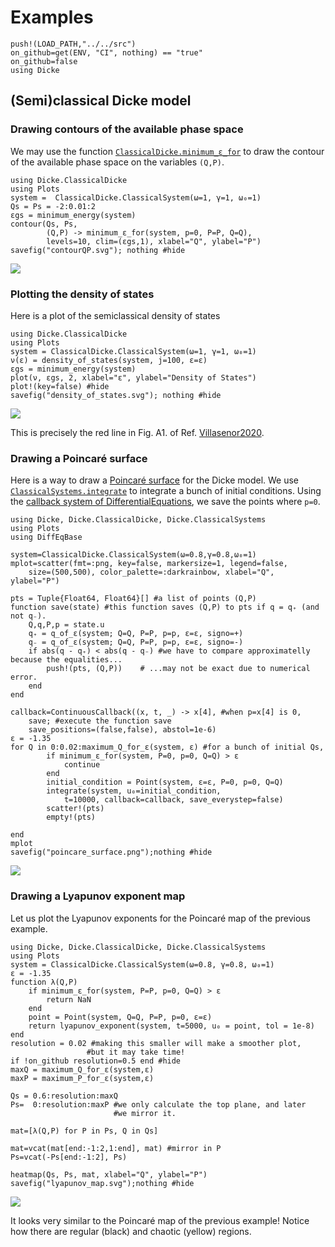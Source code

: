 # Examples
```@setup examples
push!(LOAD_PATH,"../../src")
on_github=get(ENV, "CI", nothing) == "true"
on_github=false
using Dicke
```
## (Semi)classical Dicke model

### Drawing contours of the available phase space
We may use the function [`ClassicalDicke.minimum_ε_for`](@ref) to draw the contour of the available phase space on the variables
``(Q,P)``.
```@example examples
using Dicke.ClassicalDicke
using Plots
system =  ClassicalDicke.ClassicalSystem(ω=1, γ=1, ω₀=1)
Qs = Ps = -2:0.01:2
εgs = minimum_energy(system)
contour(Qs, Ps,
        (Q,P) -> minimum_ε_for(system, p=0, P=P, Q=Q),
        levels=10, clim=(εgs,1), xlabel="Q", ylabel="P")
savefig("contourQP.svg"); nothing #hide
```
![](contourQP.svg)
### Plotting the density of states
Here is a plot of the semiclassical density of states

```@example examples
using Dicke.ClassicalDicke
using Plots
system = ClassicalDicke.ClassicalSystem(ω=1, γ=1, ω₀=1)
ν(ε) = density_of_states(system, j=100, ε=ε)
εgs = minimum_energy(system)
plot(ν, εgs, 2, xlabel="ε", ylabel="Density of States")
plot!(key=false) #hide
savefig("density_of_states.svg"); nothing #hide
```
![](density_of_states.svg)

This is precisely the red line in Fig. A1. of Ref. [Villasenor2020](@cite).

### Drawing a Poincaré surface

Here is a way to draw a [Poincaré surface](https://en.wikipedia.org/wiki/Poincar%C3%A9_map) for the Dicke model. We use [`ClassicalSystems.integrate`](@ref) to integrate a bunch of initial conditions. Using the [callback system of DifferentialEquations](https://diffeq.sciml.ai/stable/features/callback_functions/#DiffEqBase.ContinuousCallback), we save the points where ``p=0``.
```@example examples
using Dicke, Dicke.ClassicalDicke, Dicke.ClassicalSystems
using Plots
using DiffEqBase

system=ClassicalDicke.ClassicalSystem(ω=0.8,γ=0.8,ω₀=1)
mplot=scatter(fmt=:png, key=false, markersize=1, legend=false,
    size=(500,500), color_palette=:darkrainbow, xlabel="Q", ylabel="P") 

pts = Tuple{Float64, Float64}[] #a list of points (Q,P)
function save(state) #this function saves (Q,P) to pts if q = q₊ (and not q₋).
    Q,q,P,p = state.u  
    q₊ = q_of_ε(system; Q=Q, P=P, p=p, ε=ε, signo=+)
    q₋ = q_of_ε(system; Q=Q, P=P, p=p, ε=ε, signo=-)
    if abs(q - q₊) < abs(q - q₋) #we have to compare approximatelly because the equalities...
        push!(pts, (Q,P))    # ...may not be exact due to numerical error.
    end                     
end
    
callback=ContinuousCallback((x, t, _) -> x[4], #when p=x[4] is 0,
    save; #execute the function save
    save_positions=(false,false), abstol=1e-6)
ε = -1.35
for Q in 0:0.02:maximum_Q_for_ε(system, ε) #for a bunch of initial Qs,
        if minimum_ε_for(system, P=0, p=0, Q=Q) > ε
            continue
        end
        initial_condition = Point(system, ε=ε, P=0, p=0, Q=Q)
        integrate(system, u₀=initial_condition,
            t=10000, callback=callback, save_everystep=false)
        scatter!(pts)
        empty!(pts)

end
mplot
savefig("poincare_surface.png");nothing #hide
```
![](poincare_surface.png)

### Drawing a Lyapunov exponent map

Let us plot the Lyapunov exponents for the Poincaré map of the previous example.
```@example examples
using Dicke, Dicke.ClassicalDicke, Dicke.ClassicalSystems
using Plots
system = ClassicalDicke.ClassicalSystem(ω=0.8, γ=0.8, ω₀=1)
ε = -1.35
function λ(Q,P)
    if minimum_ε_for(system, P=P, p=0, Q=Q) > ε
        return NaN
    end
    point = Point(system, Q=Q, P=P, p=0, ε=ε)
    return lyapunov_exponent(system, t=5000, u₀ = point, tol = 1e-8)
end
resolution = 0.02 #making this smaller will make a smoother plot,
                 #but it may take time!
if !on_github resolution=0.5 end #hide
maxQ = maximum_Q_for_ε(system,ε) 
maxP = maximum_P_for_ε(system,ε) 

Qs = 0.6:resolution:maxQ
Ps=  0:resolution:maxP #we only calculate the top plane, and later
                       #we mirror it.

mat=[λ(Q,P) for P in Ps, Q in Qs]

mat=vcat(mat[end:-1:2,1:end], mat) #mirror in P
Ps=vcat(-Ps[end:-1:2], Ps)

heatmap(Qs, Ps, mat, xlabel="Q", ylabel="P")
savefig("lyapunov_map.svg");nothing #hide
```
![](lyapunov_map.svg)

It looks very similar to the Poincaré map of the previous example! Notice how there are regular (black) and chaotic (yellow) regions.